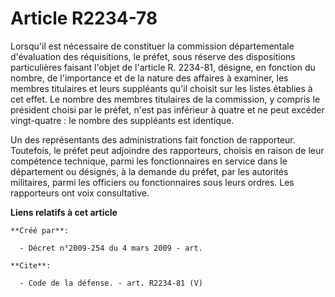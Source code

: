 # Article R2234-78

Lorsqu'il est nécessaire de constituer la commission départementale d'évaluation des réquisitions, le préfet, sous réserve
des dispositions particulières faisant l'objet de l'article R. 2234-81, désigne, en fonction du nombre, de l'importance et de
la nature des affaires à examiner, les membres titulaires et leurs suppléants qu'il choisit sur les listes établies à cet
effet. Le nombre des membres titulaires de la commission, y compris le président choisi par le préfet, n'est pas inférieur à
quatre et ne peut excéder vingt-quatre : le nombre des suppléants est identique. 

Un des représentants des administrations fait fonction de rapporteur. Toutefois, le préfet peut adjoindre des rapporteurs,
choisis en raison de leur compétence technique, parmi les fonctionnaires en service dans le département ou désignés, à la
demande du préfet, par les autorités militaires, parmi les officiers ou fonctionnaires sous leurs ordres. Les rapporteurs ont
voix consultative.

**Liens relatifs à cet article**

	**Créé par**:

	  - Décret n°2009-254 du 4 mars 2009 - art.

	**Cite**:

	  - Code de la défense. - art. R2234-81 (V)
